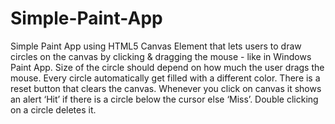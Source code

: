 # Simple-Paint-App
Simple Paint App using HTML5 Canvas Element that lets users to draw circles on the canvas by clicking & dragging the mouse - like in Windows Paint App.
Size of the circle should depend on how much the user drags the mouse.
Every circle automatically get filled with a different color.
There is a reset button that clears the canvas.
Whenever you click on canvas it shows an alert ‘Hit’ if there is a circle below the cursor else ‘Miss’.
Double clicking on a circle deletes it.
